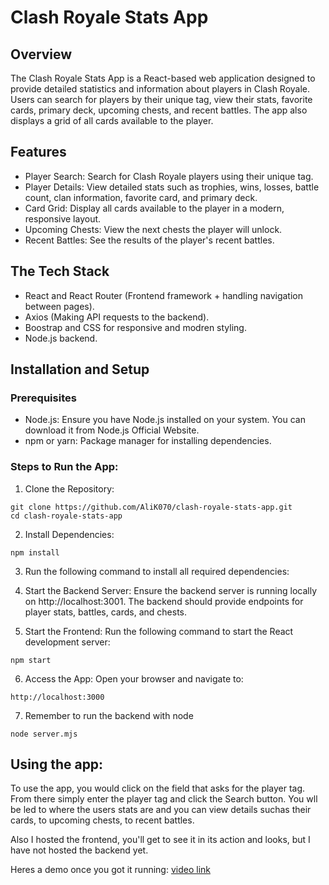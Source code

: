 # Clash Royale Stats App

## Overview
The Clash Royale Stats App is a React-based web application designed to provide detailed statistics and information about players in Clash Royale. 
Users can search for players by their unique tag, view their stats, favorite cards, primary deck, upcoming chests, and recent battles. 
The app also displays a grid of all cards available to the player.

## Features
- Player Search: Search for Clash Royale players using their unique tag.
- Player Details: View detailed stats such as trophies, wins, losses, battle count, clan information, favorite card, and primary deck.
- Card Grid: Display all cards available to the player in a modern, responsive layout.
- Upcoming Chests: View the next chests the player will unlock.
- Recent Battles: See the results of the player's recent battles.

## The Tech Stack 

- React and React Router (Frontend framework + handling navigation between pages).
- Axios (Making API requests to the backend).
- Boostrap and CSS for responsive and modren styling.
- Node.js backend.

## Installation and Setup

### Prerequisites
- Node.js: Ensure you have Node.js installed on your system. You can download it from Node.js Official Website.
- npm or yarn: Package manager for installing dependencies.

### Steps to Run the App:

1) Clone the Repository:
``` GIT
git clone https://github.com/AliK070/clash-royale-stats-app.git
cd clash-royale-stats-app
```
2) Install Dependencies:

```git
npm install
```

3) Run the following command to install all required dependencies:

4) Start the Backend Server: Ensure the backend server is running locally on http://localhost:3001. The backend should provide endpoints for player stats, battles, cards, and chests.

5) Start the Frontend: Run the following command to start the React development server:

```git
npm start
```

6) Access the App: Open your browser and navigate to:

```git
http://localhost:3000
```

7) Remember to run the backend with node

```git
node server.mjs
```

## Using the app: 

To use the app, you would click on the field that asks for the player tag. From there simply enter the player tag and click the Search button. You wll be led to where the users stats are and you can view details suchas their cards, to upcoming chests, to recent battles.

Also I hosted the frontend, you'll get to see it in its action and looks, but I have not hosted the backend yet.

Heres a demo once you got it running:
[video link](https://github.com/user-attachments/assets/d173f698-a0d3-4efa-978d-7c92da556a72)


